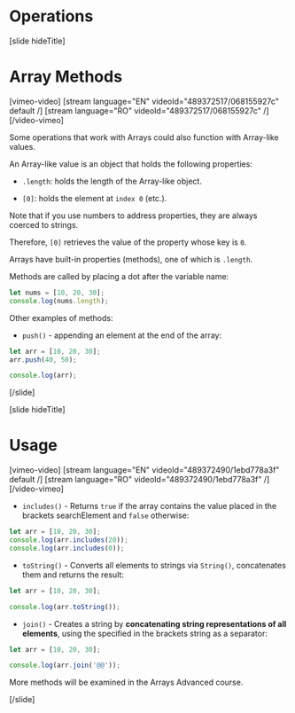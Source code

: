 # Operations

[slide hideTitle]
# Array Methods

[vimeo-video]
[stream language="EN" videoId="489372517/068155927c" default /]
[stream language="RO" videoId="489372517/068155927c"  /]
[/video-vimeo]

Some operations that work with Arrays could also function with Array-like values. 

An Array-like value is an object that holds the following properties: 

- `.length`: holds the length of the Array-like object.

- `[0]`: holds the element at `index 0` (etc.).

Note that if you use numbers to address properties, they are always coerced to strings.

Therefore, `[0]` retrieves the value of the property whose key is `0`. 

Arrays have built-in properties (methods), one of which is `.length`. 

Methods are called by placing a dot after the variable name: 

``` js live
let nums = [10, 20, 30];
console.log(nums.length);
```

Other examples of methods:

- `push()` - appending an element at the end of the array:

``` js live
let arr = [10, 20, 30];
arr.push(40, 50);

console.log(arr);
```

[/slide]

[slide hideTitle]
# Usage

[vimeo-video]
[stream language="EN" videoId="489372490/1ebd778a3f" default /]
[stream language="RO" videoId="489372490/1ebd778a3f"  /]
[/video-vimeo]

- `includes()` - Returns `true` if the array contains the value placed in the brackets  searchElement and `false` otherwise:

``` js live
let arr = [10, 20, 30];
console.log(arr.includes(20));
console.log(arr.includes(0));
```

- `toString()` - Converts all elements to strings via `String()`, concatenates them and returns the result:

``` js live
let arr = [10, 20, 30];

console.log(arr.toString());
```

- `join()` - Creates a string by **concatenating string representations of all elements**, using the specified in the brackets string as a separator:

``` js live
let arr = [10, 20, 30];

console.log(arr.join('@@'));
```

More methods will be examined in the Arrays Advanced course. 

[/slide]
